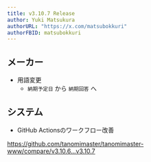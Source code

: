 ```yaml
---
title: v3.10.7 Release
author: Yuki Matsukura
authorURL: "https://x.com/matsubokkuri"
authorFBID: matsubokkuri
---
```


## メーカー

- 用語変更
  - `納期予定日` から `納期回答` へ

## システム

- GitHub Actionsのワークフロー改善

https://github.com/tanomimaster/tanomimaster-www/compare/v3.10.6...v3.10.7

